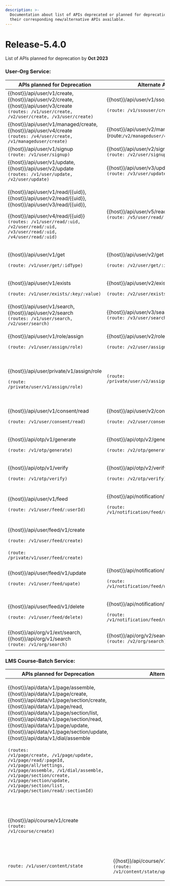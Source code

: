 ```yaml
---
description: >-
  Documentation about list of APIs deprecated or planned for deprecation and
  their corresponding new/alternative APIs available.
---
```


# Release-5.4.0

List of APIs planned for deprecation by **Oct 2023**

### User-Org Service:

<table><thead><tr><th width="254.33333333333331">APIs planned for Deprecation</th><th>Alternate API</th><th>Remarks</th></tr></thead><tbody><tr><td>{{host}}/api/user/v1/create, {{host}}/api/user/v2/create, {{host}}/api/user/v3/create<br> <code>(routes: /v1/user/create, /v2/user/create, /v3/user/create)</code> </td><td><p>{{host}}/api/user/v1/sso/create</p><p><code>(route: /v1/ssouser/create)</code></p></td><td></td></tr><tr><td>{{host}}/api/user/v1/managed/create, <br>{{host}}/api/user/v4/create<br> <code>(routes: /v4/user/create, /v1/manageduser/create)</code></td><td>{{host}}/api/user/v2/managed/create<br>(route:<code>/v2/manageduser/create)</code></td><td></td></tr><tr><td>{{host}}/api/user/v1/signup<br> <code>(route: /v1/user/signup)</code></td><td>{{host}}/api/user/v2/signup<br> <code>(route: /v2/user/signup)</code></td><td></td></tr><tr><td>{{host}}/api/user/v1/update, {{host}}/api/user/v2/update<br> <code>(routes: /v1/user/update, /v2/user/update)</code></td><td>{{host}}/api/user/v3/update<br> <code>(route: /v3/user/update)</code></td><td></td></tr><tr><td><p>{{host}}/api/user/v1/read/{{uid}}, {{host}}/api/user/v2/read/{{uid}}, {{host}}/api/user/v3/read/{{uid}},</p><p>{{host}}/api/user/v4/read/{{uid}}<br> <code>(routes: /v1/user/read/:uid, /v2/user/read/:uid, /v3/user/read/:uid, /v4/user/read/:uid)</code></p></td><td>{{host}}/api/user/v5/read/{{uid}}<br> <code>(route: /v5/user/read/:uid)</code></td><td></td></tr><tr><td><p>{{host}}/api/user/v1/get</p><p><code>(route: /v1/user/get/:idType)</code></p></td><td><p>{{host}}/api/user/v2/get</p><p><code>(route: /v2/user/get/:idType)</code></p></td><td></td></tr><tr><td><p>{{host}}/api/user/v1/exists</p><p><code>(route: /v1/user/exists/:key/:value)</code></p></td><td><p>{{host}}/api/user/v2/exists</p><p><code>(route: /v2/user/exists/:key/:value)</code></p></td><td></td></tr><tr><td>{{host}}/api/user/v1/search, {{host}}/api/user/v2/search<br> <code>(routes: /v1/user/search, /v2/user/search)</code></td><td>{{host}}/api/user/v3/search<br> <code>(route: /v3/user/search)</code></td><td></td></tr><tr><td><p>{{host}}/api/user/v1/role/assign</p><p><code>(route: /v1/user/assign/role)</code></p></td><td><p>{{host}}/api/user/v2/role/assign</p><p><code>(route: /v2/user/assign/role)</code></p></td><td></td></tr><tr><td><p>{{host}}/api/user/private/v1/assign/role</p><p><code>(route: /private/user/v1/assign/role)</code></p></td><td><code>(route: /private/user/v2/assign/role)</code></td><td>private v2 API is not publicly available for access </td></tr><tr><td><p>{{host}}/api/user/v1/consent/read</p><p><code>(route: /v1/user/consent/read)</code></p></td><td><p>{{host}}/api/user/v2/consent/read</p><p><code>(route: /v2/user/consent/read)</code></p></td><td></td></tr><tr><td><p>{{host}}/api/otp/v1/generate</p><p><code>(route: /v1/otp/generate)</code></p></td><td><p>{{host}}/api/otp/v2/generate</p><p><code>(route: /v2/otp/generate)</code></p></td><td></td></tr><tr><td><p>{{host}}/api/otp/v1/verify</p><p><code>(route: /v1/otp/verify)</code></p></td><td><p>{{host}}/api/otp/v2/verify</p><p><code>(route: /v2/otp/verify)</code></p></td><td></td></tr><tr><td><p>{{host}}/api/user/v1/feed</p><p><code>(route: /v1/user/feed/:userId)</code></p></td><td><p>{{host}}/api/notification/v1/feed/read</p><p><code>(route: /v1/notification/feed/read/:userId)</code></p></td><td></td></tr><tr><td><p>{{host}}/api/user/feed/v1/create</p><p><code>(route: /v1/user/feed/create)</code></p></td><td></td><td></td></tr><tr><td><code>(route: /private/v1/user/feed/create)</code></td><td></td><td></td></tr><tr><td><p>{{host}}/api/user/feed/v1/update</p><p><code>(route: /v1/user/feed/upate)</code></p></td><td><p>{{host}}/api/notification/v1/feed/update</p><p><code>(route: /v1/notification/feed/update)</code></p></td><td></td></tr><tr><td><p>{{host}}/api/user/feed/v1/delete</p><p><code>(route: /v1/user/feed/delete)</code></p></td><td><p>{{host}}/api/notification/v1/feed/delete</p><p><code>(route: /v1/notification/feed/delete)</code></p></td><td></td></tr><tr><td>{{host}}/api/org/v1/ext/search, {{host}}/api/org/v1/search<br> <code>(route: /v1/org/search)</code></td><td>{{host}}/api/org/v2/search<br> <code>(route: /v2/org/search)</code></td><td></td></tr><tr><td></td><td></td><td></td></tr></tbody></table>

### LMS Course-Batch Service:

| APIs planned for Deprecation                                                                                                                                                                                                                                                                                                                                                                                                                                                                                                                                                                                                                | Alternate API                                                                                         | Remarks                                                                                                                                                                                                                                                                                                                                 |
| ------------------------------------------------------------------------------------------------------------------------------------------------------------------------------------------------------------------------------------------------------------------------------------------------------------------------------------------------------------------------------------------------------------------------------------------------------------------------------------------------------------------------------------------------------------------------------------------------------------------------------------------- | ----------------------------------------------------------------------------------------------------- | --------------------------------------------------------------------------------------------------------------------------------------------------------------------------------------------------------------------------------------------------------------------------------------------------------------------------------------- |
| <p>{{host}}/api/data/v1/page/assemble,<br>{{host}}/api/data/v1/page/create,<br>{{host}}/api/data/v1/page/section/create,<br>{{host}}/api/data/v1/page/read,<br>{{host}}/api/data/v1/page/section/list,<br>{{host}}/api/data/v1/page/section/read,<br>{{host}}/api/data/v1/page/update,<br>{{host}}/api/data/v1/page/section/update,<br>{{host}}/api/data/v1/dial/assemble<br><br><code>(routes: /v1/page/create, /v1/page/update, /v1/page/read/:pageId, /v1/page/all/settings, /v1/page/assemble, /v1/dial/assemble, /v1/page/section/create, /v1/page/section/update, /v1/page/section/list, /v1/page/section/read/:sectionId)</code></p> |                                                                                                       | **No alternate APIs available or planned for this set of APIs**                                                                                                                                                                                                                                                                         |
| <p>{{host}}/api/course/v1/create<br> <code>(route: /v1/course/create)</code></p>                                                                                                                                                                                                                                                                                                                                                                                                                                                                                                                                                            |                                                                                                       | Use [collection create API ](https://documenter.getpostman.com/view/25463377/2s8ZDa32au#36c6ff1c-5533-4db0-b599-71ba06f187da)from KNOWLG BB. ([https://knowlg.sunbird.org/learn/product-and-developer-guide/content-service-1/content-api](https://knowlg.sunbird.org/learn/product-and-developer-guide/content-service-1/content-api)) |
| `route: /v1/user/content/state`                                                                                                                                                                                                                                                                                                                                                                                                                                                                                                                                                                                                             | <p>{{host}}/api/course/v1/content/state/update<br> <code>(route: /v1/content/state/update)</code></p> |                                                                                                                                                                                                                                                                                                                                         |

